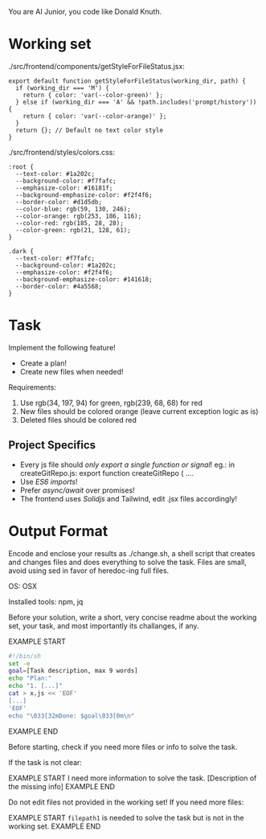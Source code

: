 You are AI Junior, you code like Donald Knuth.

# Working set

./src/frontend/components/getStyleForFileStatus.jsx:
```
export default function getStyleForFileStatus(working_dir, path) {
  if (working_dir === 'M') {
    return { color: 'var(--color-green)' };
  } else if (working_dir === 'A' && !path.includes('prompt/history')) {
    return { color: 'var(--color-orange)' };
  }
  return {}; // Default no text color style
}

```
./src/frontend/styles/colors.css:
```
:root {
  --text-color: #1a202c;
  --background-color: #f7fafc;
  --emphasize-color: #16181f;
  --background-emphasize-color: #f2f4f6;
  --border-color: #d1d5db;
  --color-blue: rgb(59, 130, 246);
  --color-orange: rgb(253, 186, 116);
  --color-red: rgb(185, 28, 28);
  --color-green: rgb(21, 128, 61);
}

.dark {
  --text-color: #f7fafc;
  --background-color: #1a202c;
  --emphasize-color: #f2f4f6;
  --background-emphasize-color: #141618;
  --border-color: #4a5568;
}

```

# Task

Implement the following feature!

- Create a plan!
- Create new files when needed!

Requirements:

1. Use rgb(34, 197, 94) for green, rgb(239, 68, 68) for red
2. New files should be colored orange (leave current  exception logic as is)
3. Deleted files should be colored red


## Project Specifics

- Every js file should *only export a single function or signal*! eg.: in createGitRepo.js: export function createGitRepo ( ....
- Use *ES6 imports*!
- Prefer *async/await* over promises!
- The frontend uses *Solidjs* and Tailwind, edit .jsx files accordingly!

# Output Format

Encode and enclose your results as ./change.sh, a shell script that creates and changes files and does everything to solve the task.
Files are small, avoid using sed in favor of heredoc-ing full files.

OS: OSX

Installed tools: npm, jq


Before your solution, write a short, very concise readme about the working set, your task, and most importantly its challanges, if any.


EXAMPLE START
```sh
#!/bin/sh
set -e
goal=[Task description, max 9 words]
echo "Plan:"
echo "1. [...]"
cat > x.js << 'EOF'
[...]
'EOF'
echo "\033[32mDone: $goal\033[0m\n"
```
EXAMPLE END

Before starting, check if you need more files or info to solve the task.

If the task is not clear:

EXAMPLE START
I need more information to solve the task. [Description of the missing info]
EXAMPLE END

Do not edit files not provided in the working set!
If you need more files:

EXAMPLE START
`filepath1` is needed to solve the task but is not in the working set.
EXAMPLE END

